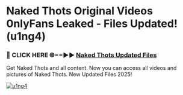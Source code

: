 # Naked Thots Original Videos 0nlyFans Leaked - Files Updated! (u1ng4)

<h3>🔴 CLICK HERE 🌐==►► <a href="https://tinyurl.com/up5wt9bj" rel="nofollow">Naked Thots Updated Files</a></h3>

Get Naked Thots and all content. Now you can access all videos and pictures of Naked Thots. New Updated Files 2025!

[![u1ng4](https://i.imgur.com/ABiUzMV.gif)](https://tinyurl.com/up5wt9bj)
